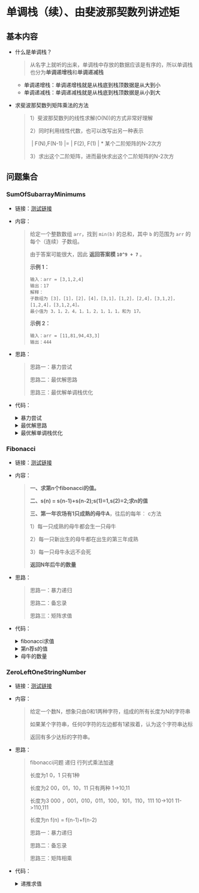 # 单调栈（续）、由斐波那契数列讲述矩

## 基本内容

- 什么是单调栈？

  > 从名字上就听的出来，单调栈中存放的数据应该是有序的，所以单调栈也分为**单调递增栈**和**单调递减栈**

  - 单调递增栈：单调递增栈就是从栈底到栈顶数据是从大到小
  - 单调递减栈：单调递减栈就是从栈底到栈顶数据是从小到大

- 求斐波那契数列矩阵乘法的方法

  > 1）斐波那契数列的线性求解(O(N))的方式非常好理解
  >
  > 2）同时利用线性代数，也可以改写出另一种表示 
  >
  > ​    | F(N),F(N-1) |= | F(2), F(1) | * 某个二阶矩阵的N-2次方
  >
  > 3）求出这个二阶矩阵，进而最快求出这个二阶矩阵的N-2次方

## 问题集合

### SumOfSubarrayMinimums

- 链接：<a href="https://leetcode.cn/problems/sum-of-subarray-minimums/description/">测试链接</a>

- 内容：

  > 给定一个整数数组 `arr`，找到 `min(b)` 的总和，其中 `b` 的范围为 `arr` 的每个（连续）子数组。
  >
  > 由于答案可能很大，因此 **返回答案模 `10^9 + 7`** 。
  >
  > **示例 1：**
  >
  > ```
  > 输入：arr = [3,1,2,4]
  > 输出：17
  > 解释：
  > 子数组为 [3]，[1]，[2]，[4]，[3,1]，[1,2]，[2,4]，[3,1,2]，[1,2,4]，[3,1,2,4]。 
  > 最小值为 3，1，2，4，1，1，2，1，1，1，和为 17。
  > ```
  >
  > **示例 2：**
  >
  > ```
  > 输入：arr = [11,81,94,43,3]
  > 输出：444
  > ```

- 思路：

  > 思路一：暴力尝试
  >
  > 思路二：最优解思路
  >
  > 思路三：最优解单调栈优化
  
- 代码：

  <details>
  <summary>暴力尝试</summary>
  <p> - 子数组的最小值之和</p>
  <pre><code>	public static int subArrayMinSum1(int[] arr) {
  		int ans = 0;
  		for (int i = 0; i < arr.length; i++) {
  			for (int j = i; j < arr.length; j++) {
  				int min = arr[i];
  				for (int k = i + 1; k <= j; k++) {
  					min = Math.min(min, arr[k]);
  				}
  				ans += min;
  			}
  		}
  		return ans;
  	}</code>  </pre>
  </details>
  
  <details>
  <summary>最优解思路</summary>
  <p> - 子数组的最小值之和</p>
  <pre><code>	// 没有用单调栈
  	public static int subArrayMinSum2(int[] arr) {
  		// left[i] = x : arr[i]左边，离arr[i]最近，<=arr[i]，位置在x
  		int[] left = leftNearLessEqual2(arr);
  		// right[i] = y : arr[i]右边，离arr[i]最近，< arr[i],的数，位置在y
  		int[] right = rightNearLess2(arr);
  		int ans = 0;
  		for (int i = 0; i < arr.length; i++) {
  			int start = i - left[i];
  			int end = right[i] - i;
  			ans += start * end * arr[i];
  		}
  		return ans;
  	}
  	public static int[] leftNearLessEqual2(int[] arr) {
  		int N = arr.length;
  		int[] left = new int[N];
  		for (int i = 0; i < N; i++) {
  			int ans = -1;
  			for (int j = i - 1; j >= 0; j--) {
  				if (arr[j] <= arr[i]) {
  					ans = j;
  					break;
  				}
  			}
  			left[i] = ans;
  		}
  		return left;
  	}
  	public static int[] rightNearLess2(int[] arr) {
  		int N = arr.length;
  		int[] right = new int[N];
  		for (int i = 0; i < N; i++) {
  			int ans = N;
  			for (int j = i + 1; j < N; j++) {
  				if (arr[i] > arr[j]) {
  					ans = j;
  					break;
  				}
  			}
  			right[i] = ans;
  		}
  		return right;
  	}</code>  </pre>
  </details>
  
  <details>
  <summary>最优解单调栈优化</summary>
  <p> - 子数组的最小值之和</p>
  <pre><code>	public static int sumSubarrayMins(int[] arr) {
  		int[] stack = new int[arr.length];
  		int[] left = nearLessEqualLeft(arr, stack);
  		int[] right = nearLessRight(arr, stack);
  		long ans = 0;
  		for (int i = 0; i < arr.length; i++) {
  			long start = i - left[i];
  			long end = right[i] - i;
  			ans += start * end * (long) arr[i];
  			ans %= 1000000007;
  		}
  		return (int) ans;
  	}
  	public static int[] nearLessEqualLeft(int[] arr, int[] stack) {
  		int N = arr.length;
  		int[] left = new int[N];
  		int size = 0;
  		for (int i = N - 1; i >= 0; i--) {
  			while (size != 0 && arr[i] <= arr[stack[size - 1]]) {
  				left[stack[--size]] = i;
  			}
  			stack[size++] = i;
  		}
  		while (size != 0) {
  			left[stack[--size]] = -1;
  		}
  		return left;
  	}
  	public static int[] nearLessRight(int[] arr, int[] stack) {
  		int N = arr.length;
  		int[] right = new int[N];
  		int size = 0;
  		for (int i = 0; i < N; i++) {
  			while (size != 0 && arr[stack[size - 1]] > arr[i]) {
  				right[stack[--size]] = i;
  			}
  			stack[size++] = i;
  		}
  		while (size != 0) {
  			right[stack[--size]] = N;
  		}
  		return right;
  	}</code>  </pre>
  </details>

### Fibonacci

- 链接：<a href="https://github.com/xtpyip/blog-alogrithm/blob/main/alogrithm/src/main/java/blog/wstx/class26/Code02_FibonacciProblem.java">测试链接</a>

- 内容：

  > **一、求第n个fibonacci的值。**
  >
  > **二、s(n) = s(n-1)+s(n-2);s(1)=1,s(2)=2;求n的值**
  >
  > **三、第一年农场有1只成熟的母牛A**，往后的每年︰ c方法
  >
  > 1）每一只成熟的母牛都会生一只母牛
  >
  > 2）每一只新出生的母牛都在出生的第三年成熟
  >
  > 3）每一只母牛永远不会死
  >
  > **返回N年后牛的数量**

- 思路：

  > 思路一：暴力递归
  >
  > 思路二：备忘录
  >
  > 思路三：矩阵求值

- 代码：

  <details>
  <summary>fibonacci求值</summary>
  <p> - fibonacci值</p>
  <pre><code>	public static int f1(int n) {
  		if (n < 1) {
  			return 0;
  		}
  		if (n == 1 || n == 2) {
  			return 1;
  		}
  		return f1(n - 1) + f1(n - 2);
  	}
  	public static int f2(int n) {
  		if (n < 1) {
  			return 0;
  		}
  		if (n == 1 || n == 2) {
  			return 1;
  		}
  		int res = 1;
  		int pre = 1;
  		int tmp = 0;
  		for (int i = 3; i <= n; i++) {
  			tmp = res;
  			res = res + pre;
  			pre = tmp;
  		}
  		return res;
  	}
  	// O(logN)
  	public static int f3(int n) {
  		if (n < 1) {
  			return 0;
  		}
  		if (n == 1 || n == 2) {
  			return 1;
  		}
  		// [ 1 ,1 ]
  		// [ 1, 0 ]
  		int[][] base = { 
  				{ 1, 1 }, 
  				{ 1, 0 } 
  				};
  		int[][] res = matrixPower(base, n - 2);
  		return res[0][0] + res[1][0];
  	}
  	public static int[][] matrixPower(int[][] m, int p) {
  		int[][] res = new int[m.length][m[0].length];
  		for (int i = 0; i < res.length; i++) {
  			res[i][i] = 1;
  		}
  		// res = 矩阵中的1
  		int[][] t = m;// 矩阵1次方
  		for (; p != 0; p >>= 1) {
  			if ((p & 1) != 0) {
  				res = product(res, t);
  			}
  			t = product(t, t);
  		}
  		return res;
  	}
  	// 两个矩阵乘完之后的结果返回
  	public static int[][] product(int[][] a, int[][] b) {
  		int n = a.length;
  		int m = b[0].length;
  		int k = a[0].length; // a的列数同时也是b的行数
  		int[][] ans = new int[n][m];
  		for(int i = 0 ; i < n; i++) {
  			for(int j = 0 ; j < m;j++) {
  				for(int c = 0; c < k; c++) {
  					ans[i][j] += a[i][c] * b[c][j];
  				}
  			}
  		}
  		return ans;
  	}</code>  </pre>
  </details>

  <details>
  <summary>第n荐s的值</summary>
  <p> - s值</p>
  <pre><code>	public static int s1(int n) {
  		if (n < 1) {
  			return 0;
  		}
  		if (n == 1 || n == 2) {
  			return n;
  		}
  		return s1(n - 1) + s1(n - 2);
  	}
  	public static int s2(int n) {
  		if (n < 1) {
  			return 0;
  		}
  		if (n == 1 || n == 2) {
  			return n;
  		}
  		int res = 2;
  		int pre = 1;
  		int tmp = 0;
  		for (int i = 3; i <= n; i++) {
  			tmp = res;
  			res = res + pre;
  			pre = tmp;
  		}
  		return res;
  	}
  	public static int s3(int n) {
  		if (n < 1) {
  			return 0;
  		}
  		if (n == 1 || n == 2) {
  			return n;
  		}
  		int[][] base = { { 1, 1 }, { 1, 0 } };
  		int[][] res = matrixPower(base, n - 2);
  		return 2 * res[0][0] + res[1][0];
  	}</code>  </pre>
  </details>

  <details>
  <summary>母牛的数量</summary>
  <p> - 递推求和</p>
  <pre><code>public static int c1(int n) {
  		if (n < 1) {
  			return 0;
  		}
  		if (n == 1 || n == 2 || n == 3) {
  			return n;
  		}
  		return c1(n - 1) + c1(n - 3);
  	}
  	public static int c2(int n) {
  		if (n < 1) {
  			return 0;
  		}
  		if (n == 1 || n == 2 || n == 3) {
  			return n;
  		}
  		int res = 3;
  		int pre = 2;
  		int prepre = 1;
  		int tmp1 = 0;
  		int tmp2 = 0;
  		for (int i = 4; i <= n; i++) {
  			tmp1 = res;
  			tmp2 = pre;
  			res = res + prepre;
  			pre = tmp1;
  			prepre = tmp2;
  		}
  		return res;
  	}
  	public static int c3(int n) {
  		if (n < 1) {
  			return 0;
  		}
  		if (n == 1 || n == 2 || n == 3) {
  			return n;
  		}
  		int[][] base = { 
  				{ 1, 1, 0 }, 
  				{ 0, 0, 1 }, 
  				{ 1, 0, 0 } };
  		int[][] res = matrixPower(base, n - 3);
  		return 3 * res[0][0] + 2 * res[1][0] + res[2][0];
  	}</code>  </pre>
  </details>

### ZeroLeftOneStringNumber

- 链接：<a href="https://github.com/xtpyip/blog-alogrithm/blob/main/alogrithm/src/main/java/blog/wstx/class26/Code03_ZeroLeftOneStringNumber.java">测试链接</a>

- 内容：

  > 给定一个数N，想象只由0和1两种字符，组成的所有长度为N的字符串
  >
  > 如果某个字符串，任何0字符的左边都有1紧挨着，认为这个字符串达标
  >
  > 返回有多少达标的字符串。

- 思路：

  > fibonacci问题 递归 行列式乘法加速
  >
  > 长度为1  0，1 只有1种 
  >
  > 长度为2 00，01，10，11 只有两种  1->10,11
  >
  > 长度为3 000 ，001，010，011，100，101，110，111  10->101 11->110,111
  >
  > 长度为n f(n) = f(n-1)+f(n-2)
  >
  > 思路一：暴力递归
  >
  > 思路二：备忘录
  >
  > 思路三：矩阵相乘

- 代码：

  <details>
  <summary>递推求值</summary>
  <p> - 达标字符串数量</p>
  <pre><code>public static int getNum1(int n) {
  		if (n < 1) {
  			return 0;
  		}
  		return process(1, n);
  	}
  	public static int process(int i, int n) {
  		if (i == n - 1) {
  			return 2;
  		}
  		if (i == n) {
  			return 1;
  		}
  		return process(i + 1, n) + process(i + 2, n);
  	}
  	public static int getNum2(int n) {
  		if (n < 1) {
  			return 0;
  		}
  		if (n == 1) {
  			return 1;
  		}
  		int pre = 1;
  		int cur = 1;
  		int tmp = 0;
  		for (int i = 2; i < n + 1; i++) {
  			tmp = cur;
  			cur += pre;
  			pre = tmp;
  		}
  		return cur;
  	}
  	public static int getNum3(int n) {
  		if (n < 1) {
  			return 0;
  		}
  		if (n == 1 || n == 2) {
  			return n;
  		}
  		int[][] base = { { 1, 1 }, { 1, 0 } };
  		int[][] res = matrixPower(base, n - 2);
  		return 2 * res[0][0] + res[1][0];
  	}
  	public static int[][] matrixPower(int[][] m, int p) {
  		int[][] res = new int[m.length][m[0].length];
  		for (int i = 0; i < res.length; i++) {
  			res[i][i] = 1;
  		}
  		int[][] tmp = m;
  		for (; p != 0; p >>= 1) {
  			if ((p & 1) != 0) {
  				res = product(res, tmp);
  			}
  			tmp = product(tmp, tmp);
  		}
  		return res;
  	}
  	// 两个矩阵乘完之后的结果返回
  	public static int[][] product(int[][] a, int[][] b) {
  		int n = a.length;
  		int m = b[0].length;
  		int k = a[0].length; // a的列数同时也是b的行数
  		int[][] ans = new int[n][m];
  		for(int i = 0 ; i < n; i++) {
  			for(int j = 0 ; j < m;j++) {
  				for(int c = 0; c < k; c++) {
  					ans[i][j] += a[i][c] * b[c][j];
  				}
  			}
  		}
  		return ans;
  	}</code>  </pre>
  </details>